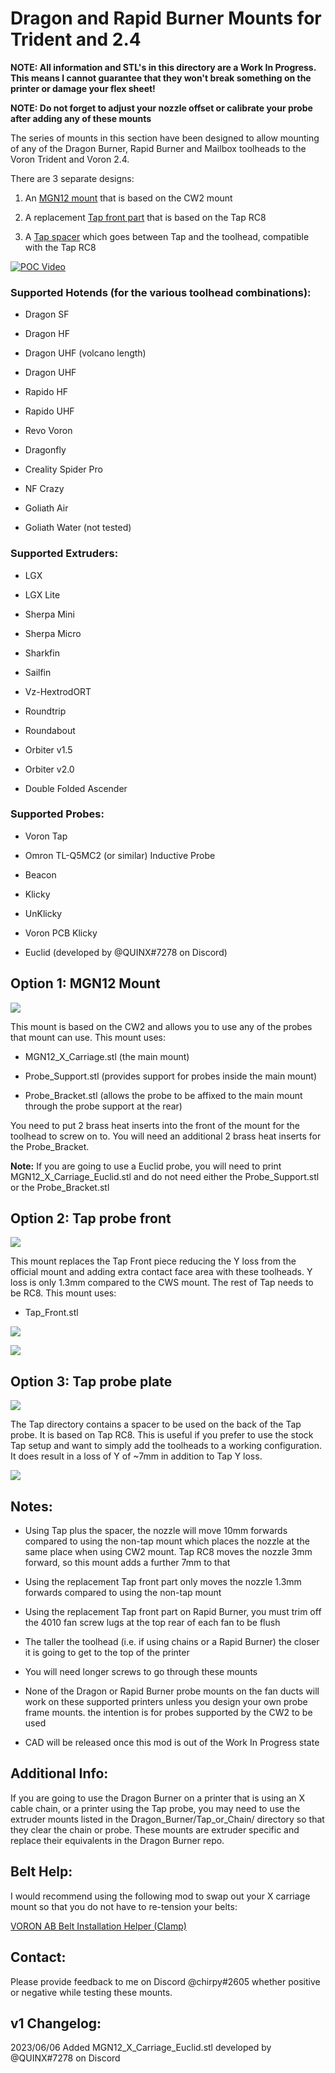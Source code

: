 # Dragon and Rapid Burner Mounts for Trident and 2.4

**NOTE: All information and STL's in this directory are a Work In Progress. This means I cannot guarantee that they won't break something on the printer or damage your flex sheet!**

**NOTE: Do not forget to adjust your nozzle offset or calibrate your probe after adding any of these mounts**

The series of mounts in this section have been designed to allow mounting of any of the Dragon Burner, Rapid Burner and Mailbox toolheads to the Voron Trident and Voron 2.4.

There are 3 separate designs:

1. An [MGN12 mount](#option-1-mgn12-mount) that is based on the CW2 mount

2. A replacement [Tap front part](#option-2-tap-probe-front) that is based on the Tap RC8

3. A [Tap spacer](#option-3-tap-probe-plate) which goes between Tap and the toolhead, compatible with the Tap RC8

[![POC Video](images/poc.png)](https://youtu.be/MVF9AVeywRU)

### Supported Hotends (for the various toolhead combinations):

- Dragon SF

- Dragon HF

- Dragon UHF (volcano length)

- Dragon UHF

- Rapido HF

- Rapido UHF

- Revo Voron

- Dragonfly

- Creality Spider Pro

- NF Crazy

- Goliath Air

- Goliath Water (not tested)

### Supported Extruders:

- LGX

- LGX Lite

- Sherpa Mini

- Sherpa Micro

- Sharkfin

- Sailfin

- Vz-HextrodORT

- Roundtrip

- Roundabout

- Orbiter v1.5

- Orbiter v2.0

- Double Folded Ascender

### Supported Probes:

- Voron Tap

- Omron TL-Q5MC2 (or similar) Inductive Probe

- Beacon

- Klicky

- UnKlicky

- Voron PCB Klicky

- Euclid (developed by @QUINX#7278 on Discord)

## Option 1: MGN12 Mount

![](images/Dragon_Burner_MGN12.png)

This mount is based on the CW2 and allows you to use any of the probes that mount can use. This mount uses:

- MGN12_X_Carriage.stl (the main mount)

- Probe_Support.stl (provides support for probes inside the main mount)

- Probe_Bracket.stl (allows the probe to be affixed to the main mount through the probe support at the rear)

You need to put 2 brass heat inserts into the front of the mount for the toolhead to screw on to. You will need an additional 2 brass heat inserts for the Probe_Bracket.

**Note:** If you are going to use a Euclid probe, you will need to print MGN12_X_Carriage_Euclid.stl and do not need either the Probe_Support.stl or the Probe_Bracket.stl

## Option 2: Tap probe front

![](images/Tap_Probe_Front.png)

This mount replaces the Tap Front piece reducing the Y loss from the official mount and adding extra contact face area with these toolheads. Y loss is only 1.3mm compared to the CWS mount. The rest of Tap needs to be RC8. This mount uses:

- Tap_Front.stl

![](images/tapfrontrear.png)

![](images/tapfront.png)

## Option 3: Tap probe plate

![](images/Tap.png)

The Tap directory contains a spacer to be used on the back of the Tap probe. It is based on Tap RC8. This is useful if you prefer to use the stock Tap setup and want to simply add the toolheads to a working configuration. It does result in a loss of Y of ~7mm in addition to Tap Y loss.

![](images/Tap_Mount.png)

## Notes:

- Using Tap plus the spacer, the nozzle will move 10mm forwards compared to using the non-tap mount which places the nozzle at the same place when using CW2 mount. Tap RC8 moves the nozzle 3mm forward, so this mount adds a further 7mm to that

- Using the replacement Tap front part only moves the nozzle 1.3mm forwards compared to using the non-tap mount

- Using the replacement Tap front part on Rapid Burner, you must trim off the 4010 fan screw lugs at the top rear of each fan to be flush

- The taller the toolhead (i.e. if using chains or a Rapid Burner) the closer it is going to get to the top of the printer

- You will need longer screws to go through these mounts

- None of the Dragon or Rapid Burner probe mounts on the fan ducts will work on these supported printers unless you design your own probe frame mounts. the intention is for probes supported by the CW2 to be used

- CAD will be released once this mod is out of the Work In Progress state

## Additional Info:

If you are going to use the Dragon Burner on a printer that is using an X cable chain, or a printer using the Tap probe, you may need to use the extruder mounts listed in the Dragon_Burner/Tap_or_Chain/ directory so that they clear the chain or probe. These mounts are extruder specific and replace their equivalents in the Dragon Burner repo.

## Belt Help:

I would recommend using the following mod to swap out your X carriage mount so that you do not have to re-tension your belts:

[VORON AB Belt Installation Helper (Clamp)](https://www.printables.com/model/479348-voron-ab-belt-installation-helper-clamp)

## Contact:

Please provide feedback to me on Discord @chirpy#2605 whether positive or negative while testing these mounts.

## v1 Changelog:

2023/06/06 Added MGN12_X_Carriage_Euclid.stl developed by @QUINX#7278 on Discord
